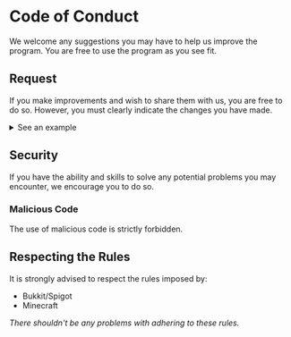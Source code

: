 # Code of Conduct

We welcome any suggestions you may have to help us improve the program. You are free to use the program as you see fit.

## Request
If you make improvements and wish to share them with us, you are free to do so. However, you must clearly indicate the changes you have made.

<details>
<summary>See an example</summary>

I have added the following elements:
- Possibility for the user to add or not add plugins when creating the server, which will be automatically downloaded by the program.
- Added logs.

I've also modified the following:
- Modification of plugin download URL.

</details>

## Security
If you have the ability and skills to solve any potential problems you may encounter, we encourage you to do so.

### Malicious Code
The use of malicious code is strictly forbidden.

## Respecting the Rules
It is strongly advised to respect the rules imposed by:
- Bukkit/Spigot
- Minecraft

*There shouldn't be any problems with adhering to these rules.*
